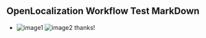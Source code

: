 ## OpenLocalization Workflow Test MarkDown
* ![image1](.\92ceb507-da34-443d-9b18-ce710ac0f7aa.PNG)   ![image2](.\7db1263a-e0e1-4d1d-8aad-13761265ae93.png) 
thanks!